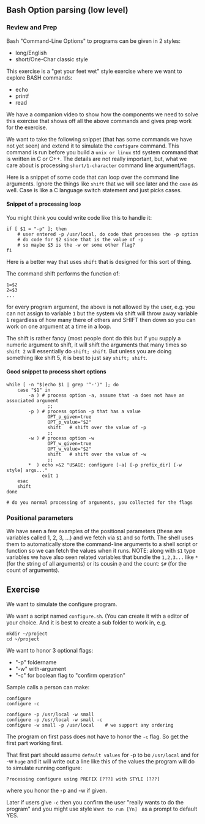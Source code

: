 ## Bash Option parsing (low level)

### Review and Prep

Bash "Command-Line Options" to programs can be given in 2 styles:
- long/English
- short/One-Char classic style

This exercise is a "get your feet wet" style exercise where we want to
explore BASH commands:
- echo
- printf
- read

We have a companion video to show how the components we need to solve
this exercise that shows off all the above commands and gives prep
work for the exercise.

We want to take the following snippet (that has some commands we have
not yet seen) and extend it to simulate the `configure` command.
This command is run before you build a `unix or linux` std system command
that is written in C or C++.  The details are not really important, but,
what we care about is processing `short/1-character` command line
argument/flags.

Here is a snippet of some code that can loop over the command line arguments.
Ignore the things like `shift` that we will see later and the `case`
as well.  Case is like a C language switch statement and just picks
cases.

#### Snippet of a processing loop
You might think you could write code like this to handle it:

```
if [ $1 = "-p" ]; then
    # user entered -p /usr/local, do code that processes the -p option
    # do code for $2 since that is the value of -p
    # so maybe $3 is the -w or some other flag?
fi
```

Here is a better way that uses `shift` that is designed for this sort of thing.


The command shift performs the function of:

```
1=$2
2=$3
...
```

for every program argument, the above is not allowed by the user, e.g. you can not assign to variable `1`
but the system via shift will throw away variable `1` regardless of how many there of others and SHIFT
then down so you can work on one argument at a time in a loop. 

The shift is rather fancy (most people dont do this but if you supply a numeric argument to shift, it will shift
the arguments that many times so `shift 2` will essentially do `shift; shift`.
But unless you are doing something like shift 5, it is best to just say `shift; shift`.

#### Good snippet to process short options

```
while [ -n "$(echo $1 | grep '^-')" ]; do
    case "$1" in 
        -a ) # process option -a, assume that -a does not have an associated argument
               ;;
        -p ) # process option -p that has a value
               OPT_p_given=true
               OPT_p_value="$2"
               shift   # shift over the value of -p
               ;;
        -w ) # process option -w 
               OPT_w_given=true
               OPT_w_value="$2"
               shift   # shift over the value of -w
               ;;
        *  ) echo >&2 "USAGE: configure [-a] [-p prefix_dir] [-w style] args..."
             exit 1
    esac
    shift
done

# do you normal processing of arguments, you collected for the flags
```

### Positional parameters
We have seen a few examples of the positional parameters (these are variables called 1, 2, 3, ...) and
we fetch via `$1` and so forth.
The shell uses them to automatically store the command-line arguments to a shell script or function
so we can fetch the values when it runs.
NOTE: along with `$1` type variables we have also seen related variables that bundle the `1,2,3...`
like `*` (for the string of all arguments) or its cousin `@` and the count: `$#` (for the count of arguments).



## Exercise

We want to simulate the configure program.

We want a script named `configure.sh`.
(You can create it with a editor of your choice.  And it is best to create a sub folder to work in, e.g.

```
mkdir ~/project
cd ~/project
```

We want to honor 3 optional flags:
- "-p" foldername
- "-w" with-argument
- "-c" for boolean flag to "confirm operation"

Sample calls a person can make:


```
configure 
configure -c

configure -p /usr/local -w small
configure -p /usr/local -w small -c
configure -w small -p /usr/local    # we support any ordering
```

The program on first pass does not have to honor the `-c` flag.  So get the first part
working first.

That first part should assume `default values` for -p to be `/usr/local` and for -w `huge`
and it will write out a line like this of the values the program will do to simulate
running configure:

```
Processing configure using PREFIX [???] with STYLE [???]
```
where you honor the -p and -w if given.

Later if users give `-c` then you confirm the user "really wants to do the program"
and you might use style `Want to run [Yn] ` as a prompt to default YES.


